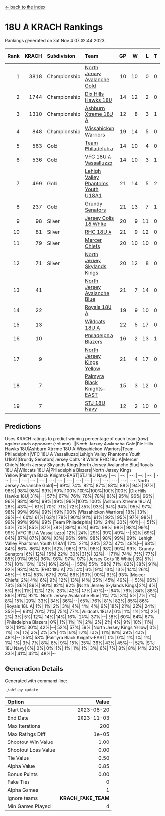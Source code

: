 [<- back to the index](readme.md)
# 18U A KRACH Rankings
Rankings generated on Sat Nov  4 07:02:44 2023.

Rank|KRACH|Subdivision|Team|GP|W|L|T|OTW|OTL|SoS|Exp Wins|Win Diff
---:|---:|:---|:---|---:|---:|---:|---:|---:|---:|---:|---:|---:
1|3818|Championship|[North Jersey Avalanche Gold](https://gamesheetstats.com/seasons/3659/teams/140737/schedule)|10|10|0|0|0|0|56|10.8|-0.0
2|1744|Championship|[Dix Hills Hawks 18U](https://gamesheetstats.com/seasons/3659/teams/140731/schedule)|14|12|2|0|1|0|353|12.9|0.0
3|1310|Championship|[Ashburn Xtreme 18U A](https://gamesheetstats.com/seasons/3659/teams/140730/schedule)|12|8|3|1|1|0|595|9.4|0.0
4|848|Championship|[Wissahickon Warriors](https://gamesheetstats.com/seasons/3659/teams/140748/schedule)|19|14|5|0|0|0|490|14.9|0.0
5|563|Gold|[Team Philadelphia](https://gamesheetstats.com/seasons/3659/teams/140745/schedule)|14|10|4|0|0|0|476|10.9|0.0
6|536|Gold|[VFC 18U A Vassalluzzo](https://gamesheetstats.com/seasons/3659/teams/140746/schedule)|14|10|3|1|2|1|314|11.4|0.0
7|499|Gold|[Lehigh Valley Phantoms Youth U18A1](https://gamesheetstats.com/seasons/3659/teams/140734/schedule)|21|14|5|2|0|0|372|15.9|0.0
8|237|Gold|[Grundy Senators](https://gamesheetstats.com/seasons/3659/teams/140732/schedule)|21|13|7|1|0|0|333|14.4|0.0
9|98|Silver|[Jersey Colts 18 White](https://gamesheetstats.com/seasons/3659/teams/140733/schedule)|20|9|11|0|0|2|625|9.9|0.0
10|81|Silver|[RHC 18U A](https://gamesheetstats.com/seasons/3659/teams/140742/schedule)|21|9|12|0|0|1|376|9.9|0.0
11|79|Silver|[Mercer Chiefs](https://gamesheetstats.com/seasons/3659/teams/140735/schedule)|20|10|10|0|0|1|500|10.9|0.0
12|71|Silver|[North Jersey Skylands Kings](https://gamesheetstats.com/seasons/3659/teams/140739/schedule)|20|12|8|0|1|1|654|12.9|0.0
13|41||[North Jersey Avalanche Blue](https://gamesheetstats.com/seasons/3659/teams/140736/schedule)|21|7|14|0|0|0|339|7.9|0.0
14|22||[Royals 18U A](https://gamesheetstats.com/seasons/3659/teams/140743/schedule)|19|9|10|0|1|0|161|9.9|0.0
15|13||[Wildcats 18U A](https://gamesheetstats.com/seasons/3659/teams/140747/schedule)|22|5|17|0|0|1|453|5.9|0.0
16|10||[Philadelphia Blazers](https://gamesheetstats.com/seasons/3659/teams/140741/schedule)|16|2|13|1|0|2|296|3.4|0.0
17|9||[North Jersey Kings Yellow](https://gamesheetstats.com/seasons/3659/teams/140738/schedule)|21|4|17|0|1|0|319|4.9|0.0
18|7||[Palmyra Black Knights-EAST](https://gamesheetstats.com/seasons/3659/teams/140740/schedule)|15|3|12|0|2|0|184|3.9|0.0
19|7||[STJ 18U Navy](https://gamesheetstats.com/seasons/3659/teams/140744/schedule)|12|2|10|0|0|0|126|2.9|0.0

## Predictions
Uses KRACH ratings to predict winning percentage of each team (row) against each opponent (column).
||North Jersey Avalanche Gold|Dix Hills Hawks 18U|Ashburn Xtreme 18U A|Wissahickon Warriors|Team Philadelphia|VFC 18U A Vassalluzzo|Lehigh Valley Phantoms Youth U18A1|Grundy Senators|Jersey Colts 18 White|RHC 18U A|Mercer Chiefs|North Jersey Skylands Kings|North Jersey Avalanche Blue|Royals 18U A|Wildcats 18U A|Philadelphia Blazers|North Jersey Kings Yellow|Palmyra Black Knights-EAST|STJ 18U Navy
| --: | --: | --: | --: | --: | --: | --: | --: | --: | --: | --: | --: | --: | --: | --: | --: | --: | --: | --: | --: 
|North Jersey Avalanche Gold|--| 69%| 74%| 82%| 87%| 88%| 88%| 94%| 97%| 98%| 98%| 98%| 99%| 99%|100%|100%|100%|100%|100%
|Dix Hills Hawks 18U| 31%|--| 57%| 67%| 76%| 76%| 78%| 88%| 95%| 96%| 96%| 96%| 98%| 99%| 99%| 99%| 99%|100%|100%
|Ashburn Xtreme 18U A| 26%| 43%|--| 61%| 70%| 71%| 72%| 85%| 93%| 94%| 94%| 95%| 97%| 98%| 99%| 99%| 99%| 99%|100%
|Wissahickon Warriors| 18%| 33%| 39%|--| 60%| 61%| 63%| 78%| 90%| 91%| 91%| 92%| 95%| 97%| 98%| 99%| 99%| 99%| 99%
|Team Philadelphia| 13%| 24%| 30%| 40%|--| 51%| 53%| 70%| 85%| 87%| 88%| 89%| 93%| 96%| 98%| 98%| 98%| 99%| 99%
|VFC 18U A Vassalluzzo| 12%| 24%| 29%| 39%| 49%|--| 52%| 69%| 84%| 87%| 87%| 88%| 93%| 96%| 98%| 98%| 98%| 99%| 99%
|Lehigh Valley Phantoms Youth U18A1| 12%| 22%| 28%| 37%| 47%| 48%|--| 68%| 84%| 86%| 86%| 88%| 92%| 96%| 97%| 98%| 98%| 99%| 99%
|Grundy Senators|  6%| 12%| 15%| 22%| 30%| 31%| 32%|--| 71%| 74%| 75%| 77%| 85%| 91%| 95%| 96%| 96%| 97%| 97%
|Jersey Colts 18 White|  3%|  5%|  7%| 10%| 15%| 16%| 16%| 29%|--| 55%| 55%| 58%| 71%| 82%| 88%| 91%| 92%| 93%| 94%
|RHC 18U A|  2%|  4%|  6%|  9%| 13%| 13%| 14%| 26%| 45%|--| 51%| 53%| 67%| 79%| 86%| 90%| 90%| 92%| 93%
|Mercer Chiefs|  2%|  4%|  6%|  9%| 12%| 13%| 14%| 25%| 45%| 49%|--| 53%| 66%| 78%| 86%| 89%| 90%| 92%| 92%
|North Jersey Skylands Kings|  2%|  4%|  5%|  8%| 11%| 12%| 12%| 23%| 42%| 47%| 47%|--| 64%| 76%| 84%| 88%| 89%| 91%| 92%
|North Jersey Avalanche Blue|  1%|  2%|  3%|  5%|  7%|  7%|  8%| 15%| 29%| 33%| 34%| 36%|--| 65%| 76%| 81%| 82%| 85%| 86%
|Royals 18U A|  1%|  1%|  2%|  3%|  4%|  4%|  4%|  9%| 18%| 21%| 22%| 24%| 35%|--| 63%| 70%| 71%| 75%| 77%
|Wildcats 18U A|  0%|  1%|  1%|  2%|  2%|  2%|  3%|  5%| 12%| 14%| 14%| 16%| 24%| 37%|--| 58%| 60%| 64%| 67%
|Philadelphia Blazers|  0%|  1%|  1%|  1%|  2%|  2%|  2%|  4%|  9%| 10%| 11%| 12%| 19%| 30%| 42%|--| 52%| 57%| 59%
|North Jersey Kings Yellow|  0%|  1%|  1%|  1%|  2%|  2%|  2%|  4%|  8%| 10%| 10%| 11%| 18%| 29%| 40%| 48%|--| 55%| 58%
|Palmyra Black Knights-EAST|  0%|  0%|  1%|  1%|  1%|  1%|  1%|  3%|  7%|  8%|  8%|  9%| 15%| 25%| 36%| 43%| 45%|--| 52%
|STJ 18U Navy|  0%|  0%|  0%|  1%|  1%|  1%|  1%|  3%|  6%|  7%|  8%|  8%| 14%| 23%| 33%| 41%| 42%| 48%|--

## Generation Details

Generated with command line:
```
./ahf.py update
```

| Option | Value |
| :----- | ----: |
| Start Date | 2023-08-20 |
| End Date | 2023-11-03 |
| Max Iterations | 200 |
| Max Ratings Diff | 1e-05 |
| Shootout Win Value | 1.00 |
| Shootout Loss Value | 0.00 |
| Tie Value | 0.50 |
| Alpha Value | 0.85 |
| Bonus Points | 0.00 |
| Fake Ties | 0 |
| Alpha Games | 1 |
| Ignore teams | __KRACH_FAKE_TEAM__ |
| Min Games Played | 4 |


